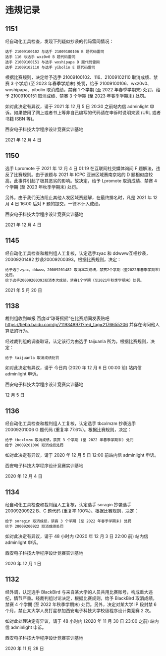 # 违规记录


## 1151

经自动化工具检查，发现下列疑似抄袭的代码雷同情况：

    选手 21009100102 与选手 21009100106 B 题代码雷同
    选手 116 与选手 wxz0v0 B 题代码雷同
    选手 21009100151 与选手 woshipapa D 题代码雷同
    选手 21009102110 与选手 yibolin E 题代码雷同

根据比赛规则，决定给予选手 21009100102、116、21009102110 取消成绩、禁赛 3 个学期 (至 2023 年春季学期末) 处罚，给予 21009100106、wxz0v0、woshipapa、yibolin 取消成绩，禁赛 1 个学期 (至 2022 年春季学期末) 处罚，给予 21009100151 取消成绩、禁赛 3 个学期 (至 2023 年春季学期末) 处罚。

如对此决定有异议，请于 2021 年 12 月 5 日 20:30 之前站内信 adminlight 申诉。如果使用了网上或者书上等非自己编写的代码请在申诉时说明来源 (URL 或者书籍 ISBN 等)。

西安电子科技大学程序设计竞赛实训基地

2021 年 12 月 4 日

## 1150

选手 Lpromote 于 2021 年 12 月 4 日 01:19 在互联网社交媒体询问 F 题解法，违反了比赛规则。由于该题与 2021 年 ICPC 亚洲区域赛南京站的 D 题相似度较高，此事件引起了极其恶劣的影响。故决定，给予 Lpromote 取消成绩、禁赛 4 个学期 (至 2023 年秋季学期末) 处罚。

另外，由于我们无法阻止其他人发区域赛题解，在最终排名时，凡是 2021 年 12 月 4 日 16:00 后对 F 题的提交，一律不计入成绩。

西安电子科技大学程序设计竞赛实训基地

2021 年 12 月 4 日

## 1145

经自动化工具检查和裁判组人工复核，认定选手zyac 和 ddwww互相抄袭，20009201482 抄袭20009200393。根据比赛规则，决定：

    给予选手zyac，ddwww，20009201482 取消本次成绩，禁赛2个学期（至2022年春季学期末）处罚。
    给予选手20009200393取消本次成绩，禁赛1个学期（至2021年秋季学期末）处罚。

2021 年 5 月 20 日

## 1138

裁判组收到举报 百度id“琼哥摇摇”在比赛期间发表贴吧 https://tieba.baidu.com/p/7119348971?red_tag=2176655206 并存在询问他人算法的行为。

经过裁判组的调查取证，认定该行为由选手 taijuanla 所为。根据比赛规则，决定：

    给予 taijuanla 取消成绩处罚

如对此决定有异议，请于 今日内 (2020 年 12 月 6 日 00:00 前) 站内信 adminlight 申诉。

西安电子科技大学程序设计竞赛实训基地

12 月 5 日

## 1136

经自动化工具检查和裁判组人工复核，认定选手 tbcxlmzm 抄袭选手 20009201006 G 题代码 (重复率 77.6%)。根据比赛规则，决定：

    给予 tbcxlmzm 取消成绩，禁赛 3 个学期 (至 2022 年春季学期末) 处罚
    给予 20009201006 取消成绩处罚

如对此决定有异议，请于 2020 年 12 月 5 日 12:00 前站内信 adminlight 申诉。

西安电子科技大学程序设计竞赛实训基地

2020 年 12 月 4 日


## 1134

经自动化工具检查和裁判组人工复核，认定选手 soragin 抄袭选手 20009200922 B、C 题代码 (重复率 100%)。根据比赛规则，决定：

    给予 soragin 取消成绩，禁赛 3 个学期 (至 2022 年春季学期末) 处罚
    给予 20009200922 取消成绩处罚

如对此决定有异议，请于 48 小时内 (2020 年 12 月 3 日 22:00 前) 站内信 adminlight 申诉。

西安电子科技大学程序设计竞赛实训基地

2020 年 12 月 1 日

## 1132

经外调，认定选手 BlackBird 与来自某大学的人员共用比赛账号，构成重大违纪，情节严重。经裁判组讨论决定，根据比赛规则，给予 BlackBird 取消成绩，禁赛 4 个学期 (至 2022 年秋季学期末) 处罚。另外，决定对某大学 IP 段封禁 6 个月，禁止某大学人员打星参加西安电子科技大学校级程序设计类竞赛 2 次。

如对此处理决定有异议，请于 48 小时内 (2020 年 11 月 30 日 23:00 之前) 站内信 adminlight 申诉。

西安电子科技大学程序设计竞赛实训基地

2020 年 11 月 28 日


